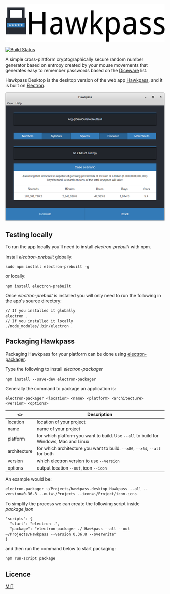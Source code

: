 ![](logo.png)

[![Build Status](https://travis-ci.org/kalpetros/hawkpass-desktop.svg?branch=master)](https://travis-ci.org/kalpetros/hawkpass-desktop)

A simple cross-platform cryptographically secure random number generator based on entropy created by your mouse movements that generates easy to remember passwords based on the [Diceware](http://world.std.com/~reinhold/diceware.html) list.

Hawkpass Desktop is the desktop version of the web app [Hawkpass](http://www.petroskal.com/hawkpass), and it is built on [Electron](https://github.com/atom/electron).

![](hawkpass.png)

## Testing locally

To run the app locally you'll need to install *electron-prebuilt* with npm.

Install *electron-prebuilt* globally:
```
sudo npm install electron-prebuilt -g
```
or locally:
```
npm install electron-prebuilt
```
Once *electron-prebuilt* is installed you will only need to run the following in the app's source directory:
```
// If you installed it globally
electron .
// If you installed it locally
./node_modules/.bin/electron .
```

## Packaging Hawkpass

Packaging Hawkpass for your platform can be done using [electron-packager](https://github.com/maxogden/electron-packager).

Type the following to install *electron-packager*
```
npm install --save-dev electron-packager
```
Generally the command to package an application is:
```
electron-packager <location> <name> <platform> <architecture> <version> <options>
```
| <> | Description  |
| --- | --- |
| location | location of your project  |
| name | name of your project |
| platform | for which platform you want to build. Use `--all` to build for Windows, Mac and Linux |
| architecture | for which architecture you want to build. `--x86`, `--x64`, `--all` for both |
| version | which electron version to use `--version` |
| options | output location `--out`, icon `--icon` |

An example would be:
```
electron-packager ~/Projects/hawkpass-desktop Hawkpass --all --version=0.36.8 --out=~/Projects --icon=~/Project/icon.icns
```
To simplify the process we can create the following script inside *package.json*
```
"scripts": {
  "start": "electron .",
  "package": "electron-packager ./ Hawkpass --all --out ~/Projects/Hawkpass --version 0.36.8 --overwrite"
}
```
and then run the command below to start packaging:
```
npm run-script package
```
## Licence

[MIT](https://github.com/kalpetros/hawkpass-desktop/blob/master/LICENSE)
